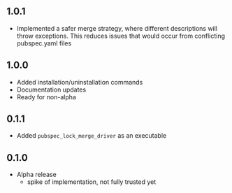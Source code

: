 ## 1.0.1

- Implemented a safer merge strategy, where different descriptions will throw exceptions. This reduces issues that would occur from conflicting pubspec.yaml files

## 1.0.0

- Added installation/uninstallation commands
- Documentation updates
- Ready for non-alpha

## 0.1.1

- Added `pubspec_lock_merge_driver` as an executable

## 0.1.0

- Alpha release
    - spike of implementation, not fully trusted yet